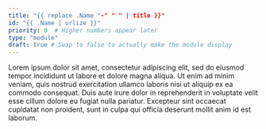 ```yaml
---
title: "{{ replace .Name "-" " " | title }}"
id: "{{ .Name | urlize }}"
priority: 0  # Higher numbers appear later
type: "module"
draft: true # Swap to false to actually make the module display
---
```


Lorem ipsum dolor sit amet, consectetur adipiscing elit, sed do eiusmod tempor incididunt ut labore et dolore magna aliqua. Ut enim ad minim veniam, quis nostrud exercitation ullamco laboris nisi ut aliquip ex ea commodo consequat. Duis aute irure dolor in reprehenderit in voluptate velit esse cillum dolore eu fugiat nulla pariatur. Excepteur sint occaecat cupidatat non proident, sunt in culpa qui officia deserunt mollit anim id est laborum.